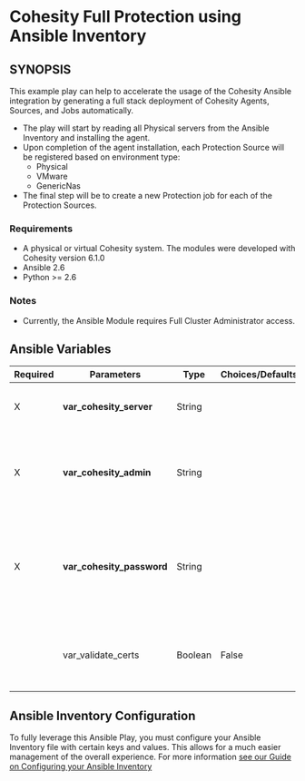 # Cohesity Full Protection using Ansible Inventory

## SYNOPSIS
This example play can help to accelerate the usage of the Cohesity Ansible integration by generating a full stack deployment of Cohesity Agents, Sources, and Jobs automatically.
- The play will start by reading all Physical servers from the Ansible Inventory and installing the agent.
- Upon completion of the agent installation, each Protection Source will be registered based on environment type:
  - Physical
  - VMware
  - GenericNas
- The final step will be to create a new Protection job for each of the Protection Sources.

### Requirements
  - A physical or virtual Cohesity system. The modules were developed with Cohesity version 6.1.0
  - Ansible 2.6
  - Python >= 2.6

### Notes
  - Currently, the Ansible Module requires Full Cluster Administrator access.

## Ansible Variables

| Required | Parameters | Type | Choices/Defaults | Comments |
| --- | --- | --- | --- | --- |
| X | **var_cohesity_server** | String | | IP or FQDN for the Cohesity Cluster |
| X | **var_cohesity_admin** | String | | Username with which Ansible will connect to the Cohesity Cluster |
| X | **var_cohesity_password** | String | | Password belonging to the selected Username.  This parameter will not be logged. |
|   | var_validate_certs | Boolean | False | Switch determines if SSL Validation should be enabled. |

## Ansible Inventory Configuration

To fully leverage this Ansible Play, you must configure your Ansible Inventory file with certain keys and values.  This allows for a much easier management of the overall experience.  For more information [see our Guide on Configuring your Ansible Inventory](../configuring-your-ansible-inventory.md)

